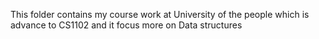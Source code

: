 This folder contains my course work at University of the people which is advance to CS1102 and it focus more on Data structures 

